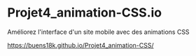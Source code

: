 # Projet4_animation-CSS.io
Améliorez l'interface d'un site mobile avec des animations CSS

https://buens18k.github.io/Projet4_animation-CSS/
